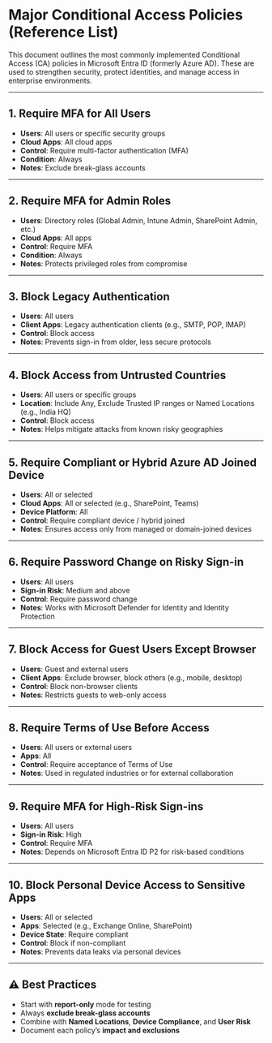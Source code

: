 # Major Conditional Access Policies (Reference List)

This document outlines the most commonly implemented Conditional Access (CA) policies in Microsoft Entra ID (formerly Azure AD). These are used to strengthen security, protect identities, and manage access in enterprise environments.

---

## 1. Require MFA for All Users

- **Users**: All users or specific security groups
- **Cloud Apps**: All cloud apps
- **Control**: Require multi-factor authentication (MFA)
- **Condition**: Always
- **Notes**: Exclude break-glass accounts

---

## 2. Require MFA for Admin Roles

- **Users**: Directory roles (Global Admin, Intune Admin, SharePoint Admin, etc.)
- **Cloud Apps**: All apps
- **Control**: Require MFA
- **Condition**: Always
- **Notes**: Protects privileged roles from compromise

---

## 3. Block Legacy Authentication

- **Users**: All users
- **Client Apps**: Legacy authentication clients (e.g., SMTP, POP, IMAP)
- **Control**: Block access
- **Notes**: Prevents sign-in from older, less secure protocols

---

## 4. Block Access from Untrusted Countries

- **Users**: All users or specific groups
- **Location**: Include Any, Exclude Trusted IP ranges or Named Locations (e.g., India HQ)
- **Control**: Block access
- **Notes**: Helps mitigate attacks from known risky geographies

---

## 5. Require Compliant or Hybrid Azure AD Joined Device

- **Users**: All or selected
- **Cloud Apps**: All or selected (e.g., SharePoint, Teams)
- **Device Platform**: All
- **Control**: Require compliant device / hybrid joined
- **Notes**: Ensures access only from managed or domain-joined devices

---

## 6. Require Password Change on Risky Sign-in

- **Users**: All users
- **Sign-in Risk**: Medium and above
- **Control**: Require password change
- **Notes**: Works with Microsoft Defender for Identity and Identity Protection

---

## 7. Block Access for Guest Users Except Browser

- **Users**: Guest and external users
- **Client Apps**: Exclude browser, block others (e.g., mobile, desktop)
- **Control**: Block non-browser clients
- **Notes**: Restricts guests to web-only access

---

## 8. Require Terms of Use Before Access

- **Users**: All users or external users
- **Apps**: All
- **Control**: Require acceptance of Terms of Use
- **Notes**: Used in regulated industries or for external collaboration

---

## 9. Require MFA for High-Risk Sign-ins

- **Users**: All users
- **Sign-in Risk**: High
- **Control**: Require MFA
- **Notes**: Depends on Microsoft Entra ID P2 for risk-based conditions

---

## 10. Block Personal Device Access to Sensitive Apps

- **Users**: All or selected
- **Apps**: Selected (e.g., Exchange Online, SharePoint)
- **Device State**: Require compliant
- **Control**: Block if non-compliant
- **Notes**: Prevents data leaks via personal devices

---

## ⚠️ Best Practices

- Start with **report-only** mode for testing
- Always **exclude break-glass accounts**
- Combine with **Named Locations**, **Device Compliance**, and **User Risk**
- Document each policy’s **impact and exclusions**

